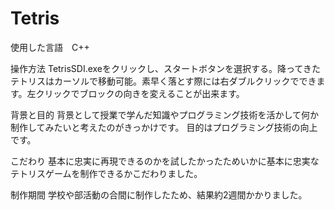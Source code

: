 # Tetris

使用した言語　C++

操作方法
TetrisSDI.exeをクリックし、スタートボタンを選択する。降ってきたテトリスはカーソルで移動可能。素早く落とす際には右ダブルクリックでできます。左クリックでブロックの向きを変えることが出来ます。

背景と目的
背景として授業で学んだ知識やプログラミング技術を活かして何か制作してみたいと考えたのがきっかけです。
目的はプログラミング技術の向上です。

こだわり
基本に忠実に再現できるのかを試したかったためいかに基本に忠実なテトリスゲームを制作できるかこだわりました。

制作期間
学校や部活動の合間に制作したため、結果約2週間かかりました。
